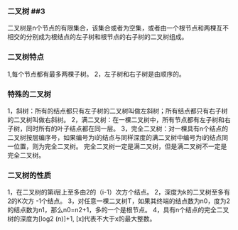 ### 二叉树 ##3
二叉树是n个节点的有限集合，该集合或者为空集，或者由一个根节点和两棵互不相交的分别成为根结点的左子树和根节点的右子树的二叉树组成。

### 二叉树特点 ###
1,每个节点都有最多两棵子树。
2，左子树和右子树是由顺序的。

### 特殊的二叉树 ###
1，斜树：所有的结点都只有左子树的二叉树叫做左斜树；所有结点都只有右子树的二叉树叫做右斜树。
2，满二叉树：在一棵二叉树中，所有节点都有左子树和右子树，同时所有的叶子结点都在同一层。
3，完全二叉树：对一棵具有n个结点的二叉树按层编序号，如果编号为i的结点与同样深度的满二叉树中编号为i的结点同一位置，则为完全二叉树。
完全二叉树一定是满二叉树，但是满二叉树不一定是完全二叉树。

### 二叉树的性质 ###
1，在二叉树的第i层上至多由2的（i-1）次方个结点。
2，深度为k的二叉树至多有2的K次方 -1个结点。
3，对任意一棵二叉树T，如果其终端的结点数为n0，度为2的结点数为n1，那么n0=n2+1，多的一个是根节点。
4，具有n个结点的完全二叉树的深度为[log2 (n)]+1, [x]代表不大于x的最大整数。
